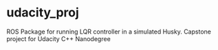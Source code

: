 # udacity_proj
ROS Package for running LQR controller in a simulated Husky. Capstone project for Udacity C++ Nanodegree
